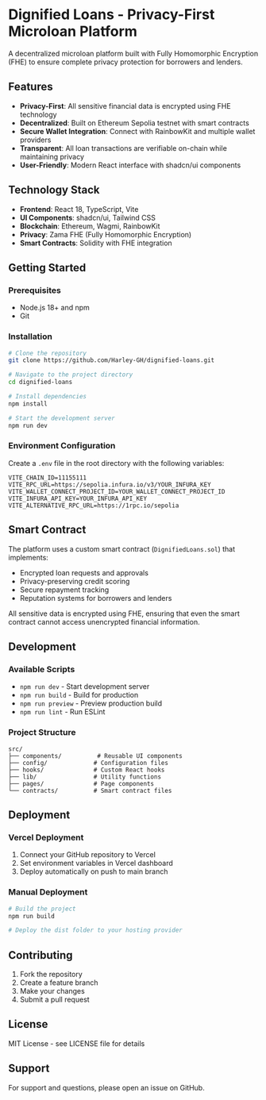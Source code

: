 # Dignified Loans - Privacy-First Microloan Platform

A decentralized microloan platform built with Fully Homomorphic Encryption (FHE) to ensure complete privacy protection for borrowers and lenders.

## Features

- **Privacy-First**: All sensitive financial data is encrypted using FHE technology
- **Decentralized**: Built on Ethereum Sepolia testnet with smart contracts
- **Secure Wallet Integration**: Connect with RainbowKit and multiple wallet providers
- **Transparent**: All loan transactions are verifiable on-chain while maintaining privacy
- **User-Friendly**: Modern React interface with shadcn/ui components

## Technology Stack

- **Frontend**: React 18, TypeScript, Vite
- **UI Components**: shadcn/ui, Tailwind CSS
- **Blockchain**: Ethereum, Wagmi, RainbowKit
- **Privacy**: Zama FHE (Fully Homomorphic Encryption)
- **Smart Contracts**: Solidity with FHE integration

## Getting Started

### Prerequisites

- Node.js 18+ and npm
- Git

### Installation

```bash
# Clone the repository
git clone https://github.com/Harley-GH/dignified-loans.git

# Navigate to the project directory
cd dignified-loans

# Install dependencies
npm install

# Start the development server
npm run dev
```

### Environment Configuration

Create a `.env` file in the root directory with the following variables:

```env
VITE_CHAIN_ID=11155111
VITE_RPC_URL=https://sepolia.infura.io/v3/YOUR_INFURA_KEY
VITE_WALLET_CONNECT_PROJECT_ID=YOUR_WALLET_CONNECT_PROJECT_ID
VITE_INFURA_API_KEY=YOUR_INFURA_API_KEY
VITE_ALTERNATIVE_RPC_URL=https://1rpc.io/sepolia
```

## Smart Contract

The platform uses a custom smart contract (`DignifiedLoans.sol`) that implements:

- Encrypted loan requests and approvals
- Privacy-preserving credit scoring
- Secure repayment tracking
- Reputation systems for borrowers and lenders

All sensitive data is encrypted using FHE, ensuring that even the smart contract cannot access unencrypted financial information.

## Development

### Available Scripts

- `npm run dev` - Start development server
- `npm run build` - Build for production
- `npm run preview` - Preview production build
- `npm run lint` - Run ESLint

### Project Structure

```
src/
├── components/          # Reusable UI components
├── config/             # Configuration files
├── hooks/              # Custom React hooks
├── lib/                # Utility functions
├── pages/              # Page components
└── contracts/          # Smart contract files
```

## Deployment

### Vercel Deployment

1. Connect your GitHub repository to Vercel
2. Set environment variables in Vercel dashboard
3. Deploy automatically on push to main branch

### Manual Deployment

```bash
# Build the project
npm run build

# Deploy the dist folder to your hosting provider
```

## Contributing

1. Fork the repository
2. Create a feature branch
3. Make your changes
4. Submit a pull request

## License

MIT License - see LICENSE file for details

## Support

For support and questions, please open an issue on GitHub.
